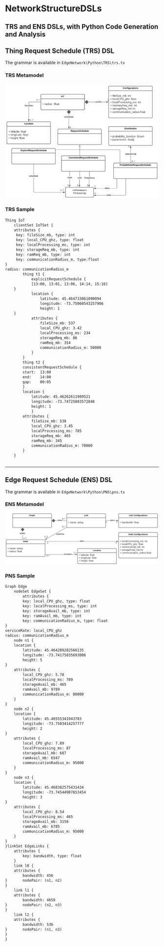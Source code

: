 # NetworkStructureDSLs

TRS and ENS DSLs, with Python Code Generation and Analysis
-----------------------------------------

## Thing Request Schedule (TRS) DSL

The grammar is available in `EdgeNetwork\Python\TRS\trs.tx`


### TRS Metamodel
![alt text](https://github.com/ismael-martinez/NetworkStructureDSLs/blob/main/EdgeNetwork/Network%20Metamodels/TRS-network-metamodel.JPG "TRS Metamodel")


### TRS Sample
```
Thing IoT 
	clientSet IoTSet { 
	attributes {
	 key: fileSize_mb, type: int 
	 key: local_CPU_ghz, type: float 
	 key: localProcessing_ms, type: int 
	 key: storageReq_mb, type: int 
	 key: ramReq_mb, type: int 
	 key: communicationRadius_m, type:float 
}
radius: communicationRadius_m
		thing t1 {
			explicitRequestSchedule {
			[13:00, 13:01, 13:06, 14:14, 15:16]
	}
			location {
				latitude: 45.464733061090094 
				longitude: -73.75060543257906 
				height: 1 
	}
			attributes {
				fileSize_mb: 537
				local_CPU_ghz: 3.42
				localProcessing_ms: 234
				storageReq_mb: 86
				ramReq_mb: 354
				communicationRadius_m: 50000
			}
		}
		thing t2 {
		consistentRequestSchedule {
		start:	13:00
		end:	14:00
		gap:	00:05
		}
		location {
			latitude: 45.46262611989521 
			longitude: -73.74725803572848 
			height: 1 
			}
		attributes {
			fileSize_mb: 538
			local_CPU_ghz: 3.45
			localProcessing_ms: 785
			storageReq_mb: 465
			ramReq_mb: 345
			communicationRadius_m: 70000
		}
	}


```


-----------------------------------------
## Edge Request Schedule (ENS) DSL

The grammar is available in `EdgeNetwork\Python\PNS\pns.tx`

### ENS Metamodel
![alt text](https://github.com/ismael-martinez/NetworkStructureDSLs/blob/main/EdgeNetwork/Network%20Metamodels/ENS-network-metamodel.JPG "ENS Metamodel")



### PNS Sample
```
Graph Edge 
	nodeSet EdgeSet {
		attributes {
		key: local_CPU_ghz, type: float 
		key: localProcessing_ms, type: int 
		key: storageAvail_mb, type: int 
		key: ramAvail_mb, type: int 
		key: communicationRadius_m, type: float 
}
serviceRate: local_CPU_ghz
radius: communicationRadius_m
	node n1 {
	location {
		latitude: 45.464289282566135 
		longitude: -73.74175835693006 
		height: 5 
}
	attributes {
		local_CPU_ghz: 5.78
		localProcessing_ms: 789
		storageAvail_mb: 465
		ramAvail_mb: 9789
		communicationRadius_m: 80000
	}
}
	node n2 {
	location {
		latitude: 45.46555341943783 
		longitude: -73.7503414257777 
		height: 2 
}
	attributes {
		local_CPU_ghz: 7.89
		localProcessing_ms: 87
		storageAvail_mb: 687
		ramAvail_mb: 6547
		communicationRadius_m: 95000
	}
}
	node n3 {
	location {
		latitude: 45.468382575431434 
		longitude: -73.74544907653454 
		height: 3 
}
	attributes {
		local_CPU_ghz: 8.54
		localProcessing_ms: 465
		storageAvail_mb: 3158
		ramAvail_mb: 6785
		communicationRadius_m: 95000
	}
}
}linkSet EdgeLinks { 
	attributes { 
		key: bandwidth, type: float
	}
	link l0 {
	attributes { 
		bandwidth: 456
}		nodePair: (n1, n2)
}
	link l1 {
	attributes { 
		bandwidth: 4658
}		nodePair: (n2, n3)
}
	link l2 {
	attributes { 
		bandwidth: 536
}		nodePair: (n1, n3)
}
}

```
